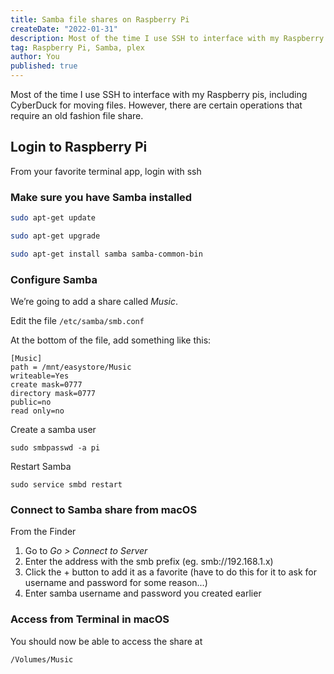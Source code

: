 ```yaml
---
title: Samba file shares on Raspberry Pi
createDate: "2022-01-31"
description: Most of the time I use SSH to interface with my Raspberry pis, including CyberDuck for moving files. However, there are certain operations that require an old fashion file share.
tag: Raspberry Pi, Samba, plex
author: You
published: true
---
```


Most of the time I use SSH to interface with my Raspberry pis, including CyberDuck for moving files. However, there are certain operations that require an old fashion file share.

## Login to Raspberry Pi

From your favorite terminal app, login with ssh

### Make sure you have Samba installed

```bash
sudo apt-get update

sudo apt-get upgrade

sudo apt-get install samba samba-common-bin

```

### Configure Samba

We’re going to add a share called *Music*.

Edit the file `/etc/samba/smb.conf`

At the bottom of the file, add something like this:

```
[Music]
path = /mnt/easystore/Music
writeable=Yes
create mask=0777
directory mask=0777
public=no
read only=no

```

Create a samba user

```
sudo smbpasswd -a pi
```

Restart Samba

```
sudo service smbd restart
```

### Connect to Samba share from macOS

From the Finder

1. Go to *Go > Connect to Server*
2. Enter the address with the smb prefix (eg. smb://192.168.1.x)
3. Click the + button to add it as a favorite (have to do this for it to ask for username and password for some reason...)
4. Enter samba username and password you created earlier

### Access from Terminal in macOS

You should now be able to access the share at

```bash
/Volumes/Music
```